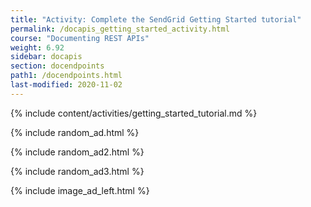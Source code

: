 ```yaml
---
title: "Activity: Complete the SendGrid Getting Started tutorial"
permalink: /docapis_getting_started_activity.html
course: "Documenting REST APIs"
weight: 6.92
sidebar: docapis
section: docendpoints
path1: /docendpoints.html
last-modified: 2020-11-02
---
```


{% include content/activities/getting_started_tutorial.md %}

{% include random_ad.html %}

{% include random_ad2.html %}

{% include random_ad3.html %}

{% include image_ad_left.html %}
